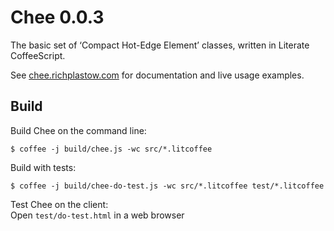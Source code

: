 Chee 0.0.3
==========

The basic set of ‘Compact Hot-Edge Element’ classes, written in Literate 
CoffeeScript. 


See [chee.richplastow.com](http://chee.richplastow.com/) for documentation and 
live usage examples. 




Build
-----

Build Chee on the command line: 
```
$ coffee -j build/chee.js -wc src/*.litcoffee
```

Build with tests: 
```
$ coffee -j build/chee-do-test.js -wc src/*.litcoffee test/*.litcoffee
```

Test Chee on the client:  
Open `test/do-test.html` in a web browser


